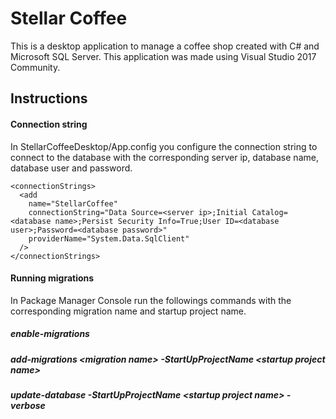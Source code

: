 # Stellar Coffee

This is a desktop application to manage a coffee shop created with C# and Microsoft SQL Server. This application was made using Visual Studio 2017 Community.

## Instructions

#### Connection string

In StellarCoffeeDesktop/App.config you configure the connection string to connect to the database with the corresponding server ip, database name, database user and password.

    <connectionStrings>
      <add
        name="StellarCoffee"
        connectionString="Data Source=<server ip>;Initial Catalog=<database name>;Persist Security Info=True;User ID=<database user>;Password=<database password>"
        providerName="System.Data.SqlClient"
      />
    </connectionStrings>

#### Running migrations

In Package Manager Console run the followings commands with the corresponding migration name and startup project name.

##### enable-migrations

##### add-migrations \<migration name\> -StartUpProjectName \<startup project name\>
  
##### update-database -StartUpProjectName \<startup project name\> -verbose
